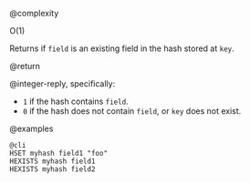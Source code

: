 @complexity

O(1)


Returns if `field` is an existing field in the hash stored at `key`.

@return

@integer-reply, specifically:

* `1` if the hash contains `field`.
* `0` if the hash does not contain `field`, or `key` does not exist.

@examples

    @cli
    HSET myhash field1 "foo"
    HEXISTS myhash field1
    HEXISTS myhash field2

